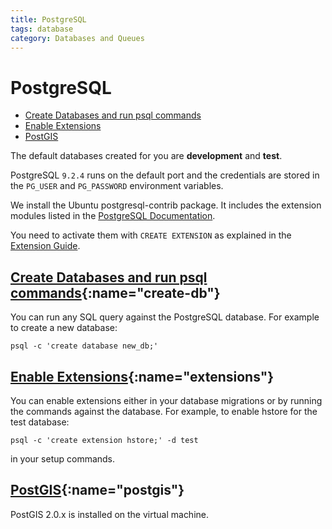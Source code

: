 ```yaml
---
title: PostgreSQL
tags: database
category: Databases and Queues
---
```


# PostgreSQL

+ [Create Databases and run psql commands](#create-db)
+ [Enable Extensions](#extensions)
+ [PostGIS](#postgis)

The default databases created for you are **development** and **test**.

PostgreSQL ```9.2.4``` runs on the default port and the credentials are stored in the ```PG_USER``` and ```PG_PASSWORD``` environment variables.

We install the Ubuntu postgresql-contrib package. It includes the extension modules listed in the [PostgreSQL Documentation](http://www.postgresql.org/docs/9.2/static/contrib.html).

You need to activate them with ```CREATE EXTENSION``` as explained in the [Extension Guide](http://www.postgresql.org/docs/9.1/static/sql-createextension.html).

## [Create Databases and run psql commands](#create-db){:name="create-db"}
You can run any SQL query against the PostgreSQL database. For example to create a new database:

~~~shell
psql -c 'create database new_db;'
~~~

## [Enable Extensions](#extensions){:name="extensions"}
You can enable extensions either in your database migrations or by running the commands against the database. For example, to enable hstore for the test database:

~~~shell
psql -c 'create extension hstore;' -d test
~~~

in your setup commands.

## [PostGIS](#postgis){:name="postgis"}
PostGIS 2.0.x is installed on the virtual machine.
